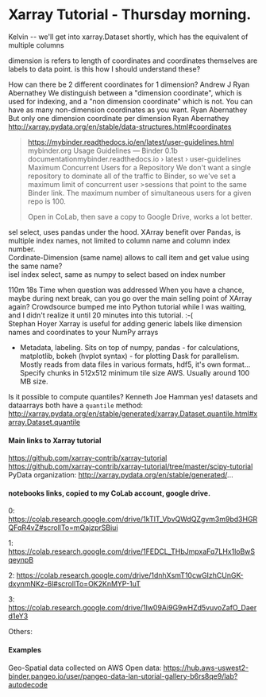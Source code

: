 # Xarray Tutorial - Thursday morning.

Kelvin -- we'll get into xarray.Dataset shortly, which has the equivalent of multiple columns

dimension is refers to length of coordinates and coordinates themselves are labels to data point. is this how I should understand these?

How can there be 2 different coordinates for 1 dimension?
Andrew J
Ryan Abernathey We distinguish between a "dimension coordinate", which is used for indexing, and a "non dimension coordinate" which is not. You can have as many non-dimension coordinates as you want.
Ryan Abernathey But only one dimension coordinate per dimension
Ryan Abernathey http://xarray.pydata.org/en/stable/data-structures.html#coordinates

>https://mybinder.readthedocs.io/en/latest/user-guidelines.html
>mybinder.org Usage Guidelines — Binder 0.1b documentationmybinder.readthedocs.io › latest › user-guidelines
>Maximum Concurrent Users for a Repository We don't want a single repository to dominate all of the traffic to Binder, so we've set a maximum limit of concurrent user >sessions that point to the same Binder link. The maximum number of simultaneous users for a given repo is 100.
>
>Open in CoLab, then save a copy to Google Drive, works a lot better.  

sel select, uses pandas under the hood.
XArray benefit over Pandas, is multiple index names, not limited to column name and column index number.  
Cordinate-Dimension (same name) allows to call item and get value using the same name?  
isel index select, same as numpy to select based on index number

110m 18s
Time when question was addressed
When you have a chance, maybe during next break, can you go over the main selling point of XArray again? Crowdsource bumped me into Python tutorial while I was waiting, and I didn't realize it until 20 minutes into this tutorial. :-(  
Stephan Hoyer Xarray is useful for adding generic labels like dimension names and coordinates to your NumPy arrays  
  * Metadata, labeling.  Sits on top of numpy, pandas - for calculations, matplotlib, bokeh (hvplot syntax) - for plotting 
    Dask for parallelism.  Mostly reads from data files in various formats, hdf5, it's own format... 
    Specify chunks in 512x512 minimum tile size AWS. Usually around 100 MB size.  

Is it possible to compute quantiles?
Kenneth
Joe Hamman yes! datasets and dataarrays both have a `quantile` method: http://xarray.pydata.org/en/stable/generated/xarray.Dataset.quantile.html#xarray.Dataset.quantile


#### Main links to Xarray tutorial  

https://github.com/xarray-contrib/xarray-tutorial   
https://github.com/xarray-contrib/xarray-tutorial/tree/master/scipy-tutorial  
PyData organization:  http://xarray.pydata.org/en/stable/generated/...  

#### notebooks links, copied to my CoLab account, google drive.  

0:  https://colab.research.google.com/drive/1kTIT_VbvQWdQZgvm3m9bd3HGRQFqR4vZ#scrollTo=mQajzprSBiui 

1:  https://colab.research.google.com/drive/1FEDCL_THbJmpxaFq7LHx1loBwSqeynpB  

2:  https://colab.research.google.com/drive/1dnhXsmT10cwGIzhCUnGK-dxynmNKz-6l#scrollTo=OK2KnMYP-1uT  

3:  https://colab.research.google.com/drive/1lw09Ai9G9wHZd5vuvoZafO_Daerd1eY3  

Others:  

#### Examples  

Geo-Spatial data collected on AWS Open data:
https://hub.aws-uswest2-binder.pangeo.io/user/pangeo-data-lan-utorial-gallery-b6rs8qe9/lab?autodecode  
